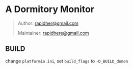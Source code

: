 A Dormitory Monitor
===

> Author: rapidher@gmail.com
>
> Maintainer: rapidhere@gmail.com

BUILD
---

change `platformio.ini`, set `build_flags` to `-D_BUILD_domon`
